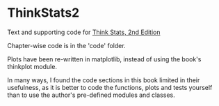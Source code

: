 ThinkStats2
===========

Text and supporting code for [Think Stats, 2nd Edition](http://greenteapress.com/thinkstats2/index.html)

Chapter-wise code is in the 'code' folder.

Plots have been re-written in matplotlib, instead of using the book's thinkplot module.

In many ways, I found the code sections in this book limited in their usefulness, as it is better to code the functions, plots and tests yourself than to use the author's pre-defined modules and classes. 
